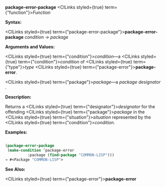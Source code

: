 **package-error-package** <ClLinks styled={true} term={"function"}><i>Function</i></ClLinks> 



**Syntax:** 



<ClLinks styled={true} term={"package-error-package"}><b>package-error-package</b></ClLinks> *condition → package* 



**Arguments and Values:** 



<ClLinks styled={true} term={"condition"}><i>condition</i></ClLinks>—a <ClLinks styled={true} term={"condition"}><i>condition</i></ClLinks> of <ClLinks styled={true} term={"type"}><i>type</i></ClLinks> <ClLinks styled={true} term={"package-error"}><b>package-error</b></ClLinks>. 



<ClLinks styled={true} term={"package"}><i>package</i></ClLinks>—a *package designator* . 



**Description:** 



Returns a <ClLinks styled={true} term={"designator"}><i>designator</i></ClLinks> for the offending <ClLinks styled={true} term={"package"}><i>package</i></ClLinks> in the <ClLinks styled={true} term={"situation"}><i>situation</i></ClLinks> represented by the <ClLinks styled={true} term={"condition"}><i>condition</i></ClLinks>. 

**Examples:**
```lisp

(package-error-package 
 (make-condition ’package-error 
		  :package (find-package "COMMON-LISP"))) 
→ #<Package "COMMON-LISP"> 

```
**See Also:** 



<ClLinks styled={true} term={"package-error"}><b>package-error</b></ClLinks> 





